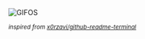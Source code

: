 <div align="justify">
<picture>
    <source media="(prefers-color-scheme: dark)" srcset="https://i.ibb.co/cy95j14/output-gif.gif">
    <source media="(prefers-color-scheme: light)" srcset="https://i.ibb.co/cy95j14/output-gif.gif">
    <img alt="GIFOS" src="https://i.ibb.co/cy95j14/output-gif.gif">
</picture>

<sub><i>inspired from [x0rzavi/github-readme-terminal](https://github.com/x0rzavi/github-readme-terminal)</i></sub>

</div>

<!-- Image deletion URL: https://ibb.co/dfv9Rr8/84f374c18c79925b254a92a0e740bc20 -->
